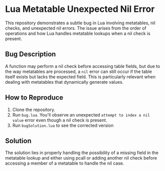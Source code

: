 # Lua Metatable Unexpected Nil Error

This repository demonstrates a subtle bug in Lua involving metatables, nil checks, and unexpected nil errors.  The issue arises from the order of operations and how Lua handles metatable lookups when a nil check is present.

## Bug Description

A function may perform a nil check before accessing table fields, but due to the way metatables are processed, a `nil` error can still occur if the table itself exists but lacks the expected field.  This is particularly relevant when dealing with metatables that dynamically generate values.

## How to Reproduce

1.  Clone the repository.
2.  Run `bug.lua`.  You'll observe an unexpected `attempt to index a nil value` error even though a nil check is present.
3. Run `bugSolution.lua` to see the corrected version

## Solution

The solution lies in properly handling the possibility of a missing field in the metatable lookup and either using pcall or adding another nil check before accessing a member of a metatable to handle the nil case.